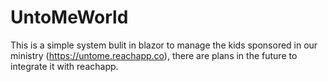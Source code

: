 # UntoMeWorld

This is a simple system bulit in blazor to manage the kids sponsored in our ministry (https://untome.reachapp.co), there are plans in the future to integrate it with reachapp.
